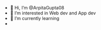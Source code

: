 - 👋 Hi, I’m @ArpitaGupta08
- 👀 I’m interested in Web dev and App dev
- 🌱 I’m currently learning 
- 

<!---
ArpitaGupta08/ArpitaGupta08 is a ✨ special ✨ repository because its `README.md` (this file) appears on your GitHub profile.
You can click the Preview link to take a look at your changes.
--->
